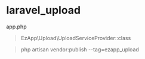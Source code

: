 # laravel_upload
app.php

> EzApp\Upload\UploadServiceProvider::class

> php artisan vendor:publish --tag=ezapp_upload 

